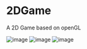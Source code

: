 # 2DGame
A 2D Game based on openGL

![image](https://github.com/kayiko/2DGame/assets/46839323/61c5781f-997c-4b77-a481-692083d14a61)
![image](https://github.com/kayiko/2DGame/assets/46839323/694fe85d-3a80-484e-a232-b945e5f210dd)
![image](https://github.com/kayiko/2DGame/assets/46839323/e05caacf-9173-40be-9720-c2efa18a819e)
